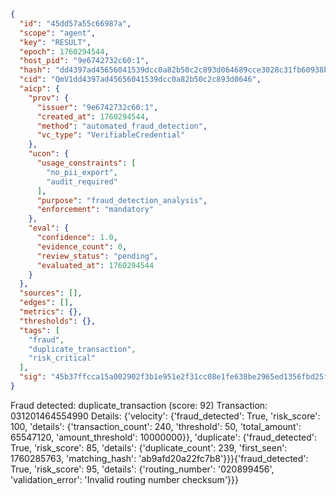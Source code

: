 ```json
{
  "id": "45dd57a55c66987a",
  "scope": "agent",
  "key": "RESULT",
  "epoch": 1760294544,
  "host_pid": "9e6742732c60:1",
  "hash": "dd4397ad45656041539dcc0a82b50c2c893d064689cce3028c31fb60938b04df",
  "cid": "QmV1dd4397ad45656041539dcc0a82b50c2c893d0646",
  "aicp": {
    "prov": {
      "issuer": "9e6742732c60:1",
      "created_at": 1760294544,
      "method": "automated_fraud_detection",
      "vc_type": "VerifiableCredential"
    },
    "ucon": {
      "usage_constraints": [
        "no_pii_export",
        "audit_required"
      ],
      "purpose": "fraud_detection_analysis",
      "enforcement": "mandatory"
    },
    "eval": {
      "confidence": 1.0,
      "evidence_count": 0,
      "review_status": "pending",
      "evaluated_at": 1760294544
    }
  },
  "sources": [],
  "edges": [],
  "metrics": {},
  "thresholds": {},
  "tags": [
    "fraud",
    "duplicate_transaction",
    "risk_critical"
  ],
  "sig": "45b37ffcca15a002902f3b1e951e2f31cc08e1fe638be2965ed1356fbd25fc4b"
}
```

Fraud detected: duplicate_transaction (score: 92)
Transaction: 031201464554990
Details: {'velocity': {'fraud_detected': True, 'risk_score': 100, 'details': {'transaction_count': 240, 'threshold': 50, 'total_amount': 65547120, 'amount_threshold': 10000000}}, 'duplicate': {'fraud_detected': True, 'risk_score': 85, 'details': {'duplicate_count': 239, 'first_seen': 1760285763, 'matching_hash': 'ab9afd20a22fc7b8'}}}{'fraud_detected': True, 'risk_score': 95, 'details': {'routing_number': '020899456', 'validation_error': 'Invalid routing number checksum'}}}